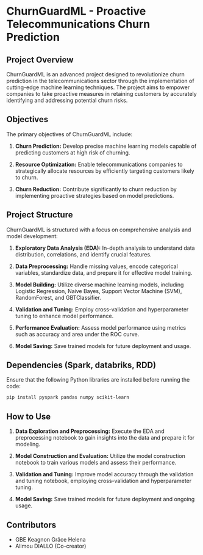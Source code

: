 # ChurnGuardML - Proactive Telecommunications Churn Prediction

## Project Overview

ChurnGuardML is an advanced project designed to revolutionize churn prediction in the telecommunications sector through the implementation of cutting-edge machine learning techniques. The project aims to empower companies to take proactive measures in retaining customers by accurately identifying and addressing potential churn risks.

## Objectives

The primary objectives of ChurnGuardML include:

1. **Churn Prediction:** Develop precise machine learning models capable of predicting customers at high risk of churning.

2. **Resource Optimization:** Enable telecommunications companies to strategically allocate resources by efficiently targeting customers likely to churn.

3. **Churn Reduction:** Contribute significantly to churn reduction by implementing proactive strategies based on model predictions.

## Project Structure

ChurnGuardML is structured with a focus on comprehensive analysis and model development:

1. **Exploratory Data Analysis (EDA):** In-depth analysis to understand data distribution, correlations, and identify crucial features.

2. **Data Preprocessing:** Handle missing values, encode categorical variables, standardize data, and prepare it for effective model training.

3. **Model Building:** Utilize diverse machine learning models, including Logistic Regression, Naive Bayes, Support Vector Machine (SVM), RandomForest, and GBTClassifier.

4. **Validation and Tuning:** Employ cross-validation and hyperparameter tuning to enhance model performance.

5. **Performance Evaluation:** Assess model performance using metrics such as accuracy and area under the ROC curve.

6. **Model Saving:** Save trained models for future deployment and usage.

## Dependencies (Spark, databriks, RDD)

Ensure that the following Python libraries are installed before running the code:

```bash
pip install pyspark pandas numpy scikit-learn
```


## How to Use

1. **Data Exploration and Preprocessing:** Execute the EDA and preprocessing notebook to gain insights into the data and prepare it for modeling.

2. **Model Construction and Evaluation:** Utilize the model construction notebook to train various models and assess their performance.

3. **Validation and Tuning:** Improve model accuracy through the validation and tuning notebook, employing cross-validation and hyperparameter tuning.

4. **Model Saving:** Save trained models for future deployment and ongoing usage.

## Contributors

- GBE Keagnon Grâce Helena
- Alimou DIALLO (Co-creator)

